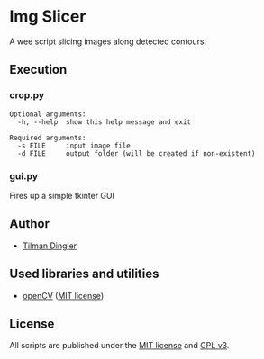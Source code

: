 # Img Slicer

A wee script slicing images along detected contours.

## Execution

### crop.py
```
Optional arguments:
  -h, --help  show this help message and exit

Required arguments:
  -s FILE     input image file
  -d FILE     output folder (will be created if non-existent)
```

### gui.py
Fires up a simple tkinter GUI

## Author
- [Tilman Dingler](https://github.com/Til-D/)

## Used libraries and utilities
- [openCV](https://pypi.org/project/opencv-python/) ([MIT license](https://github.com/jquery/jquery/blob/master/MIT-LICENSE.txt))

## License
All scripts are published under the [MIT license](http://www.opensource.org/licenses/mit-license) and [GPL v3](http://opensource.org/licenses/GPL-3.0).